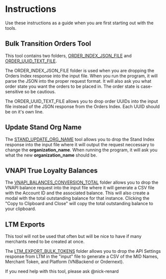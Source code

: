 # Instructions
Use these instructions as a guide when you are first starting out with the tools.

## Bulk Transition Orders Tool
This tool contains two folders, [ORDER_INDEX_JSON_FILE](https://github.com/nick-renard/VN-QOL-Tools-Misc-VS/tree/main/ORDER_INDEX_BULK_TRANSITION/ORDER_INDEX_JSON_FILE) and [ORDER_UUID_TEXT_FILE](https://github.com/nick-renard/VN-QOL-Tools-Misc-VS/tree/main/ORDER_INDEX_BULK_TRANSITION/ORDER_UUID_TEXT_FILE). 

The ORDER_INDEX_JSON_FILE folder is used when you are dropping the Orders Index response into the input file. When you run the program, it will parse the JSON into the proper request format. It will also ask you what order state you want the orders to be placed in. The order state is case-sensitive so be cautious. 

The ORDER_UUID_TEXT_FILE allows you to drop order UUIDs into the input file instead of the JSON response from the Orders Index. Each UUID should be on it's own line.

## Update Stand Org Name

The [STAND_UPDATE_ORG_NAME](https://github.com/nick-renard/VN-QOL-Tools-Misc-VS/tree/main/STAND_UPDATE_ORG_NAME) tool allows you to drop the Stand Index response into the input file where it will output the request neccessary to change the **organization_name**. When running the program, it will ask you what the new **organization_name** should be. 

## VNAPI True Loyalty Balances

The [VNAPI_BALANCES_CONVERSION_TOTAL](https://github.com/nick-renard/VN-QOL-Tools-Misc-VS/tree/main/VNAPI_BALANCES_CONVERSION_TOTAL) folder allows you to drop the VNAPI balance request into the input file where it will generate a CSV file with the Account ID and the associated balance. This will also create a modal with the total outstanding balance for that instance. Clicking the "Copy to Clipboard and Close" will copy the total outstanding balance to your clipboard. 


## LTM Exports

This tool will not be used that often but will be nice to have if many merchants need to be created at once. 

The [LTM_EXPORT_BULK_TOKENS](https://github.com/nick-renard/VN-QOL-Tools-Misc-VS/tree/main/LTM_EXPORT_BULK_TOKENS) folder allows you to drop the API Settings response from LTM in the "input" file to generate a CSV of the MID Names, Merchant Token, and Platform (VNBackend or Ordernext).

If you need help with this tool, please ask @nick-renard

